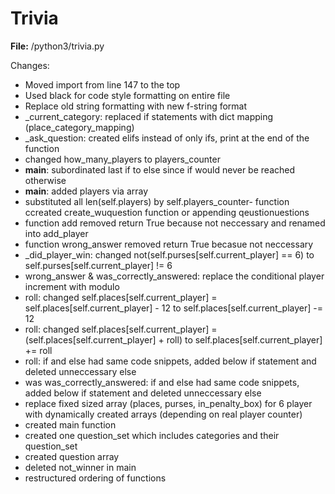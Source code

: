 # Trivia

**File:** /python3/trivia.py

Changes:

- Moved import from line 147 to the top
- Used black for code style formatting on entire file
- Replace old string formatting with new f-string format
- _current_category: replaced if statements with dict mapping (place_category_mapping)
- _ask_question: created elifs instead of only ifs, print at the end of the function
- changed how_many_players to players_counter
- __main__: subordinated last if to else since if would never be reached otherwise
- __main__: added players via array  
- substituted all len(self.players) by self.players_counter- function ccreated create_wuquestion function or appending qeustionuestions
- function add removed return True because not neccessary and renamed into add_player
- function wrong_answer removed return True becasue not neccessary 
- _did_player_win: changed not(self.purses[self.current_player] == 6) to self.purses[self.current_player] != 6
- wrong_answer & was_correctly_answered: replace the conditional player increment with modulo 
- roll: changed self.places[self.current_player] = self.places[self.current_player] - 12 to self.places[self.current_player] -= 12
- roll: changed self.places[self.current_player] = (self.places[self.current_player] + roll) to self.places[self.current_player] += roll  
- roll: if and else had same code snippets, added below if statement and deleted unneccessary else
- was was_correctly_answered: if and else had same code snippets, added below if statement and deleted unneccessary else
- replace fixed sized array (places, purses, in_penalty_box) for 6 player with dynamically created arrays (depending on real player counter)
- created main function
- created one question_set which includes categories and their question_set
- created question array
- deleted not_winner in main
- restructured ordering of functions
